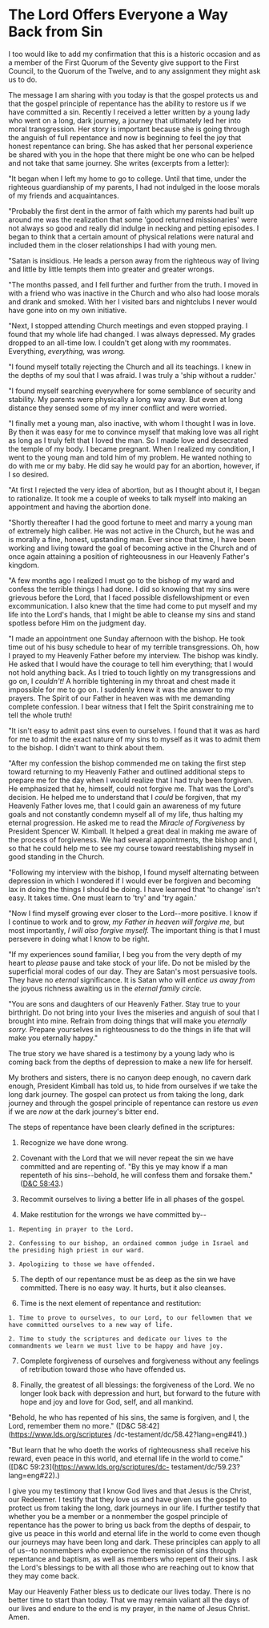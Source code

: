 # The Lord Offers Everyone a Way Back from Sin

I too would like to add my confirmation that this is a historic occasion and
as a member of the First Quorum of the Seventy give support to the First
Council, to the Quorum of the Twelve, and to any assignment they might ask us
to do.

The message I am sharing with you today is that the gospel protects us and
that the gospel principle of repentance has the ability to restore us if we
have committed a sin. Recently I received a letter written by a young lady who
went on a long, dark journey, a journey that ultimately led her into moral
transgression. Her story is important because she is going through the anguish
of full repentance and now is beginning to feel the joy that honest repentance
can bring. She has asked that her personal experience be shared with you in
the hope that there might be one who can be helped and not take that same
journey. She writes (excerpts from a letter):

"It began when I left my home to go to college. Until that time, under the
righteous guardianship of my parents, I had not indulged in the loose morals
of my friends and acquaintances.

"Probably the first dent in the armor of faith which my parents had built up
around me was the realization that some 'good returned missionaries' were not
always so good and really did indulge in necking and petting episodes. I began
to think that a certain amount of physical relations were natural and included
them in the closer relationships I had with young men.

"Satan is insidious. He leads a person away from the righteous way of living
and little by little tempts them into greater and greater wrongs.

"The months passed, and I fell further and further from the truth. I moved in
with a friend who was inactive in the Church and who also had loose morals and
drank and smoked. With her I visited bars and nightclubs I never would have
gone into on my own initiative.

"Next, I stopped attending Church meetings and even stopped praying. I found
that my whole life had changed. I was always depressed. My grades dropped to
an all-time low. I couldn't get along with my roommates. Everything,
_everything,_ was _wrong._

"I found myself totally rejecting the Church and all its teachings. I knew in
the depths of my soul that I was afraid. I was truly a 'ship without a
rudder.'

"I found myself searching everywhere for some semblance of security and
stability. My parents were physically a long way away. But even at long
distance they sensed some of my inner conflict and were worried.

"I finally met a young man, also inactive, with whom I thought I was in love.
By then it was easy for me to convince myself that making love was all right
as long as I truly felt that I loved the man. So I made love and desecrated
the temple of my body. I became pregnant. When I realized my condition, I went
to the young man and told him of my problem. He wanted nothing to do with me
or my baby. He did say he would pay for an abortion, however, if I so desired.

"At first I rejected the very idea of abortion, but as I thought about it, I
began to rationalize. It took me a couple of weeks to talk myself into making
an appointment and having the abortion done.

"Shortly thereafter I had the good fortune to meet and marry a young man of
extremely high caliber. He was not active in the Church, but he was and is
morally a fine, honest, upstanding man. Ever since that time, I have been
working and living toward the goal of becoming active in the Church and of
once again attaining a position of righteousness in our Heavenly Father's
kingdom.

"A few months ago I realized I must go to the bishop of my ward and confess
the terrible things I had done. I did so knowing that my sins were grievous
before the Lord, that I faced possible disfellowshipment or even
excommunication. I also knew that the time had come to put myself and my life
into the Lord's hands, that I might be able to cleanse my sins and stand
spotless before Him on the judgment day.

"I made an appointment one Sunday afternoon with the bishop. He took time out
of his busy schedule to hear of my terrible transgressions. Oh, how I prayed
to my Heavenly Father before my interview. The bishop was kindly. He asked
that I would have the courage to tell him everything; that I would not hold
anything back. As I tried to touch lightly on my transgressions and go on, I
_couldn't!_ A horrible tightening in my throat and chest made it impossible
for me to go on. I suddenly knew it was the answer to my prayers. The Spirit
of our Father in heaven was with me demanding complete confession. I bear
witness that I felt the Spirit constraining me to tell the whole truth!

"It isn't easy to admit past sins even to ourselves. I found that it was as
hard for me to admit the exact nature of my sins to myself as it was to admit
them to the bishop. I didn't want to think about them.

"After my confession the bishop commended me on taking the first step toward
returning to my Heavenly Father and outlined additional steps to prepare me
for the day when I would realize that I had truly been forgiven. He emphasized
that he, himself, could not forgive me. That was the Lord's decision. He
helped me to understand that I _could_ be forgiven, that my Heavenly Father
loves me, that I could gain an awareness of my future goals and not constantly
condemn myself all of my life, thus halting my eternal progression. He asked
me to read the _Miracle of Forgiveness_ by President Spencer W. Kimball. It
helped a great deal in making me aware of the process of forgiveness. We had
several appointments, the bishop and I, so that he could help me to see my
course toward reestablishing myself in good standing in the Church.

"Following my interview with the bishop, I found myself alternating between
depression in which I wondered if I would ever be forgiven and becoming lax in
doing the things I should be doing. I have learned that 'to change' isn't
easy. It takes time. One must learn to 'try' and 'try again.'

"Now I find myself growing ever closer to the Lord--more positive. I know if I
continue to work and to grow, _my Father in heaven will forgive me,_ but most
importantly, _I will also forgive myself._ The important thing is that I must
persevere in doing what I know to be right.

"If my experiences sound familiar, I beg you from the very depth of my heart
to _please_ pause and take stock of your life. Do not be misled by the
superficial moral codes of our day. They are Satan's most persuasive tools.
They have no _eternal_ significance. It is Satan who will _entice us away
from_ the joyous richness awaiting us in the _eternal family circle._

"You are sons and daughters of our Heavenly Father. Stay true to your
birthright. Do not bring into your lives the miseries and anguish of soul that
I brought into mine. Refrain from doing things that will make you _eternally
sorry._ Prepare yourselves in righteousness to do the things in life that will
make you eternally happy."

The true story we have shared is a testimony by a young lady who is coming
back from the depths of depression to make a new life for herself.

My brothers and sisters, there is no canyon deep enough, no cavern dark
enough, President Kimball has told us, to hide from ourselves if we take the
long dark journey. The gospel can protect us from taking the long, dark
journey and through the gospel principle of repentance can restore us _even_
if we are _now_ at the dark journey's bitter end.

The steps of repentance have been clearly defined in the scriptures:

  1. Recognize we have done wrong.

  2. Covenant with the Lord that we will never repeat the sin we have committed and are repenting of. "By this ye may know if a man repenteth of his sins--behold, he will confess them and forsake them." ([D&amp;C 58:43](https://www.lds.org/scriptures/dc-testament/dc/58.43?lang=eng#42).)

  3. Recommit ourselves to living a better life in all phases of the gospel.

  4. Make restitution for the wrongs we have committed by--

    1. Repenting in prayer to the Lord.

    2. Confessing to our bishop, an ordained common judge in Israel and the presiding high priest in our ward.

    3. Apologizing to those we have offended.

  5. The depth of our repentance must be as deep as the sin we have committed. There is no easy way. It hurts, but it also cleanses.

  6. Time is the next element of repentance and restitution:

    1. Time to prove to ourselves, to our Lord, to our fellowmen that we have committed ourselves to a new way of life.

    2. Time to study the scriptures and dedicate our lives to the commandments we learn we must live to be happy and have joy.

  7. Complete forgiveness of ourselves and forgiveness without any feelings of retribution toward those who have offended us.

  8. Finally, the greatest of all blessings: the forgiveness of the Lord. We no longer look back with depression and hurt, but forward to the future with hope and joy and love for God, self, and all mankind.

"Behold, he who has repented of his sins, the same is forgiven, and I, the
Lord, remember them no more." ([D&amp;C 58:42](https://www.lds.org/scriptures
/dc-testament/dc/58.42?lang=eng#41).)

"But learn that he who doeth the works of righteousness shall receive his
reward, even peace in this world, and eternal life in the world to come."
([D&amp;C 59:23](https://www.lds.org/scriptures/dc-
testament/dc/59.23?lang=eng#22).)

I give you my testimony that I know God lives and that Jesus is the Christ,
our Redeemer. I testify that they love us and have given us the gospel to
protect us from taking the long, dark journeys in our life. I further testify
that whether you be a member or a nonmember the gospel principle of repentance
has the power to bring us back from the depths of despair, to give us peace in
this world and eternal life in the world to come even though our journeys may
have been long and dark. These principles can apply to all of us--to
nonmembers who experience the remission of sins through repentance and
baptism, as well as members who repent of their sins. I ask the Lord's
blessings to be with all those who are reaching out to know that they may come
back.

May our Heavenly Father bless us to dedicate our lives today. There is no
better time to start than today. That we may remain valiant all the days of
our lives and endure to the end is my prayer, in the name of Jesus Christ.
Amen.


